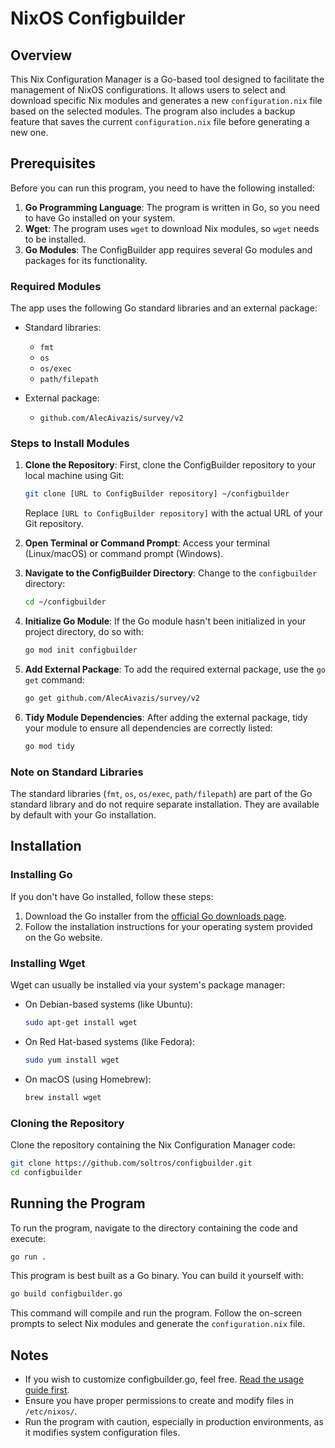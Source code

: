 
# NixOS Configbuilder

## Overview

This Nix Configuration Manager is a Go-based tool designed to facilitate the management of NixOS configurations. It allows users to select and download specific Nix modules and generates a new `configuration.nix` file based on the selected modules. The program also includes a backup feature that saves the current `configuration.nix` file before generating a new one.

## Prerequisites

Before you can run this program, you need to have the following installed:

1. **Go Programming Language**: The program is written in Go, so you need to have Go installed on your system.
2. **Wget**: The program uses `wget` to download Nix modules, so `wget` needs to be installed.
3. **Go Modules**: The ConfigBuilder app requires several Go modules and packages for its functionality.

### Required Modules

The app uses the following Go standard libraries and an external package:

- Standard libraries:
  - `fmt`
  - `os`
  - `os/exec`
  - `path/filepath`

- External package:
  - `github.com/AlecAivazis/survey/v2`

### Steps to Install Modules

1. **Clone the Repository**: First, clone the ConfigBuilder repository to your local machine using Git:
    ```sh
    git clone [URL to ConfigBuilder repository] ~/configbuilder
    ```
    Replace `[URL to ConfigBuilder repository]` with the actual URL of your Git repository.

2. **Open Terminal or Command Prompt**: Access your terminal (Linux/macOS) or command prompt (Windows).

3. **Navigate to the ConfigBuilder Directory**: Change to the `configbuilder` directory:
    ```sh
    cd ~/configbuilder
    ```

4. **Initialize Go Module**: If the Go module hasn't been initialized in your project directory, do so with:
    ```sh
    go mod init configbuilder
    ```

5. **Add External Package**: To add the required external package, use the `go get` command:
    ```sh
    go get github.com/AlecAivazis/survey/v2
    ```

6. **Tidy Module Dependencies**: After adding the external package, tidy your module to ensure all dependencies are correctly listed:
    ```sh
    go mod tidy
    ```

### Note on Standard Libraries

The standard libraries (`fmt`, `os`, `os/exec`, `path/filepath`) are part of the Go standard library and do not require separate installation. They are available by default with your Go installation.

## Installation

### Installing Go

If you don't have Go installed, follow these steps:

1. Download the Go installer from the [official Go downloads page](https://golang.org/dl/).
2. Follow the installation instructions for your operating system provided on the Go website.

### Installing Wget

Wget can usually be installed via your system's package manager:

- On Debian-based systems (like Ubuntu):
    ```sh
    sudo apt-get install wget
    ```

- On Red Hat-based systems (like Fedora):
    ```sh
    sudo yum install wget
    ```

- On macOS (using Homebrew):
    ```sh
    brew install wget
    ```

### Cloning the Repository

Clone the repository containing the Nix Configuration Manager code:
```sh
git clone https://github.com/soltros/configbuilder.git
cd configbuilder
```

## Running the Program

To run the program, navigate to the directory containing the code and execute:
```sh
go run .
```
This program is best built as a Go binary. You can build it yourself with:
```sh
go build configbuilder.go
```
This command will compile and run the program. Follow the on-screen prompts to select Nix modules and generate the `configuration.nix` file.

## Notes

- If you wish to customize configbuilder.go, feel free. [Read the usage guide first](https://github.com/soltros/configbuilder/blob/main/USAGE.md).
- Ensure you have proper permissions to create and modify files in `/etc/nixos/`.
- Run the program with caution, especially in production environments, as it modifies system configuration files.
